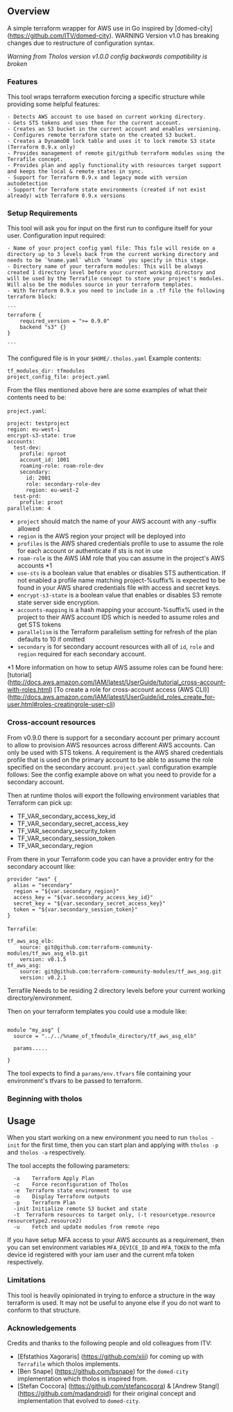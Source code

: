 ## Overview

A simple terraform wrapper for AWS use in Go inspired by [domed-city] (https://github.com/ITV/domed-city).
WARNING Version v1.0 has breaking changes due to restructure of configuration syntax.

*Warning from Tholos version v1.0.0 config backwards compatibility is broken*

### Features

This tool wraps terraform execution forcing a specific structure while providing some helpful features:

	- Detects AWS account to use based on current working directory.
	- Gets STS tokens and uses them for the current account.
	- Creates an S3 bucket in the current account and enables versioning.
	- Configures remote terraform state on the created S3 bucket.
	- Creates a DynamoDB lock table and uses it to lock remote S3 state (Terraform 0.9.x only)
	- Provides management of remote git/github terraform modules using the Terrafile concept.
	- Provides plan and apply functionality with resources target support and keeps the local & remote states in sync.
	- Support for Terraform 0.9.x and legacy mode with version autodetection
	- Support for Terraform state environments (created if not exist already) with Terraform 0.9.x versions


### Setup Requirements

This tool will ask you for input on the first run to configure itself for your user.
Configuration input required:

	- Name of your project config yaml file: This file will reside on a directory up to 3 levels back from the current working directory and needs to be `%name.yaml` which `%name` you specify in this stage.
	- Directory name of your terraform modules: This will be always created 1 directory level before your current working directory and will be used by the Terrafile concept to store your project's modules. Will also be the modules source in your terraform templates.
	- With Terraform 0.9.x you need to include in a .tf file the following terraform block:

	```
	terraform {
	    required_version = ">= 0.9.0"
	    backend "s3" {}
	}

	```

The configured file is in your `$HOME/.tholos.yaml`
Example contents:

```
tf_modules_dir: tfmodules
project_config_file: project.yaml

```



From the files mentioned above here are some examples of what their contents need to be:

`project.yaml`:

```
project: testproject
region: eu-west-1
encrypt-s3-state: true
accounts:
  test-dev:
    profile: nproot
    account_id: 1001
    roaming-role: roam-role-dev
    secondary:
      id: 2001
      role: secondary-role-dev
      region: eu-west-2
  test-prd:
    profile: proot
parallelism: 4

```
- `project` should match the name of your AWS account with any -suffix allowed
- `region` is the AWS region your project will be deployed into
- `profiles` is the AWS shared credentials profile to use to assume the role for each account or authenticate if sts is not in use
- `roam-role` is the AWS IAM role that you can assume in the project's AWS accounts *1
- `use-sts` is a boolean value that enables or disables STS authentication. If not enabled a profile name matching project-%suffix% is expected to be found in your AWS shared credentials file with access and secret keys.
- `encrypt-s3-state` is a boolean value that enables or disables S3 remote state server side encryption.
- `accounts-mapping` is a hash mapping your account-%suffix% used in the project to their AWS account IDS which is needed to assume roles and get STS tokens
- `parallelism` is the Terraform parallelism setting for refresh of the plan defaults to 10 if omitted
- `secondary` is for secondary account resources with all of `id`, `role` and `region` required for each secondary account.


*1 More information on how to setup AWS assume roles can be found here: [tutorial] (http://docs.aws.amazon.com/IAM/latest/UserGuide/tutorial_cross-account-with-roles.html) [To create a role for cross-account access (AWS CLI)] (http://docs.aws.amazon.com/IAM/latest/UserGuide/id_roles_create_for-user.html#roles-creatingrole-user-cli)

### Cross-account resources

From v0.9.0 there is support for a secondary account per primary account to allow to provision AWS resources across different AWS accounts. Can only be used with STS tokens. A requirement is the AWS shared credentials profile that is used on the primary account to be able to assume the role specified on the secondary account. `project.yaml` configuration example follows:
See the config example above on what you need to provide for a secondary account.

Then at runtime tholos will export the following environment variables that Terraform can pick up:

- TF_VAR_secondary_access_key_id
- TF_VAR_secondary_secret_access_key
- TF_VAR_secondary_security_token
- TF_VAR_secondary_session_token
- TF_VAR_secondary_region

From there in your Terraform code you can have a provider entry for the secondary account like:

```
provider "aws" {
  alias = "secondary"
  region = "${var.secondary_region}"
  access_key = "${var.secondary_access_key_id}"
  secret_key = "${var.secondary_secret_access_key}"
  token = "${var.secondary_session_token}"
}

```

`Terrafile`:

```
tf_aws_asg_elb:
	source: git@github.com:terraform-community-modules/tf_aws_asg_elb.git
	version: v0.1.5
tf_aws_asg:
	source: git@github.com:terraform-community-modules/tf_aws_asg.git
	version: v0.2.1

```
Terrafile Needs to be residing 2 directory levels before your current working directory/environment.

Then on your terraform templates you could use a module like:

```

module "my_asg" {
  source = "../../%name_of_tfmodule_directory/tf_aws_asg_elb"

  params.....

}

```

The tool expects to find a `params/env.tfvars` file containing your environment's tfvars to be passed to terraform.




### Beginning with tholos

## Usage

When you start working on a new environment you need to run `tholos -init` for the first time, then you can start plan and applying with `tholos -p` and `tholos -a` respectively.

The tool accepts the following parameters:

```
  -a	Terraform Apply Plan
  -c	Force reconfiguration of Tholos
  -e  Terraform state environment to use
  -o	Display Terraform outputs
  -p	Terraform Plan
  -init	Initialize remote S3 bucket and state
  -t  Terraform resources to target only, (-t resourcetype.resource resourcetype2.resource2)
  -u	Fetch and update modules from remote repo

```

If you have setup MFA access to your AWS accounts as a requirement, then you can set environment variables `MFA_DEVICE_ID` and `MFA_TOKEN` to the mfa device id registered with your iam user and the current mfa token respectively.


### Limitations

This tool is heavily opinionated in trying to enforce a structure in the way terraform is used. It may not be useful to anyone else if you do not want to conform to that structure.

### Acknowledgements

Credits and thanks to the following people and old colleagues from ITV:

- [Efstathios Xagoraris] (https://github.com/xiii) for coming up with `Terrafile` which tholos implements.
- [Ben Snape] (https://github.com/bsnape) for the `domed-city` implementation which tholos is inspired from.
- [Stefan Coccora] (https://github.com/stefancocora) & [Andrew Stangl] (https://github.com/madandroid) for their original concept and implementation that evolved to `domed-city`.
